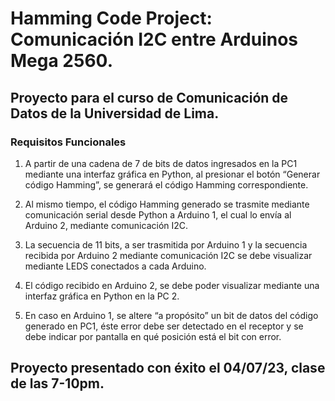 # Hamming Code Project: Comunicación I2C entre Arduinos Mega 2560.
## Proyecto para el curso de Comunicación de Datos de la Universidad de Lima.

### Requisitos Funcionales

1. A partir de una cadena de 7 de bits de datos ingresados en la PC1 mediante una interfaz gráfica en Python, al presionar el botón “Generar código Hamming”, se generará el código Hamming correspondiente.

2. Al mismo tiempo, el código Hamming generado se trasmite mediante comunicación serial desde Python a Arduino 1, el cual lo envía al Arduino
2, mediante comunicación I2C.

3. La secuencia de 11 bits, a ser trasmitida por Arduino 1 y la secuencia recibida por Arduino 2 mediante comunicación I2C se debe visualizar
mediante LEDS conectados a cada Arduino.

4. El código recibido en Arduino 2, se debe poder visualizar mediante una interfaz gráfica en Python en la PC 2.

5. En caso en Arduino 1, se altere “a propósito” un bit de datos del código generado en PC1, éste error debe ser detectado en el receptor y se debe indicar por pantalla en qué posición está el bit con error.

## Proyecto presentado con éxito el 04/07/23, clase de las 7-10pm.
